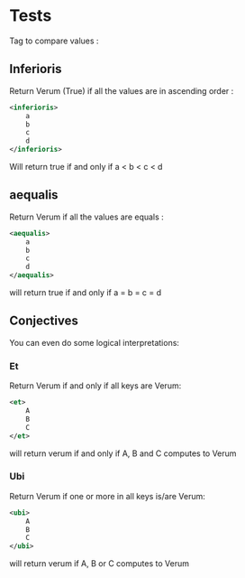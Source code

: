 # Tests
Tag to compare values :
## Inferioris
Return Verum (True) if all the values are in ascending order :
```xml
<inferioris>
	a
	b
	c
	d
</inferioris>
```
Will return true if and only if a < b < c < d

## aequalis
Return Verum if all the values are equals :
```xml
<aequalis>
	a
	b
	c
	d
</aequalis>
```
will return true if and only if a = b = c = d  
## Conjectives
You can even do some logical interpretations:
### Et
Return Verum if and only if all keys are Verum:
```xml
<et>
	A
	B
	C
</et>
```
will return verum if and only if A, B and C computes to Verum

### Ubi
Return Verum if one or more in all keys is/are Verum:
```xml
<ubi>
	A
	B
	C
</ubi>
```
will return verum if A, B or C computes to Verum
